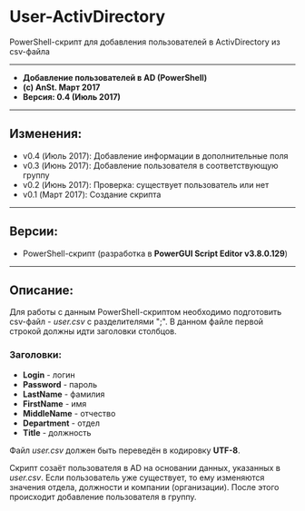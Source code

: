 # User-ActivDirectory

PowerShell-скрипт для добавления пользователей в ActivDirectory из csv-файла

***

*  **Добавление пользователей в AD (PowerShell)**
*  **(c) AnSt. Март 2017**
*  **Версия: 0.4 (Июль 2017)**

***

## Изменения:
* v0.4 (Июль 2017):	Добавление информации в дополнительные поля
* v0.3 (Июнь 2017): Добавление пользователя в соответствующую группу
* v0.2 (Июнь 2017): Проверка: существует пользователь или нет
* v0.1 (Март 2017): Создание скрипта

***
## Версии:
* PowerShell-скрипт (разработка в **PowerGUI Script Editor v3.8.0.129**)

***
## Описание:
Для работы с данным PowerShell-скриптом необходимо подготовить csv-файл - *user.csv* с разделителями ";". В данном файле первой строкой должны идти заголовки столбцов.
### Заголовки:
* **Login** - логин
* **Password** - пароль
* **LastName** - фамилия
* **FirstName** - имя
* **MiddleName** - отчество
* **Department** - отдел
* **Title** - должность

Файл *user.csv* должен быть переведён в кодировку **UTF-8**.

Скрипт созаёт пользователя в AD на основании данных, указанных в *user.csv*. Если пользователь уже существует, то ему изменяются значения отдела, должности и компании (организации). После этого происходит добавление пользователя в группу.
